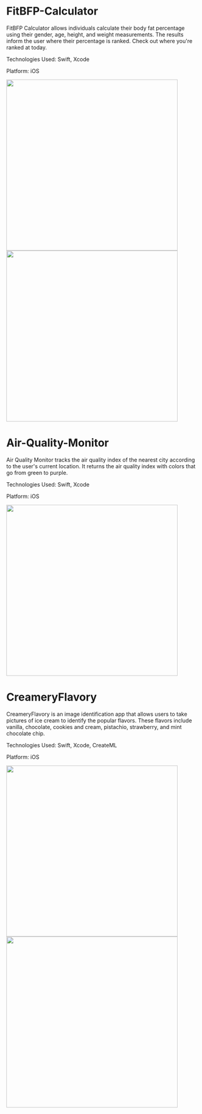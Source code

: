 # FitBFP-Calculator
FitBFP Calculator allows individuals calculate their body fat percentage using their gender, age, height, and weight measurements. The results inform the user where their percentage is ranked. Check out where you're ranked at today. 

Technologies Used: Swift, Xcode

Platform: iOS

<img src="https://user-images.githubusercontent.com/46203817/98313549-b611a880-1f99-11eb-927d-cc156061958d.png" width="450" height="450"/> <img src="https://user-images.githubusercontent.com/46203817/98313599-d2ade080-1f99-11eb-91de-789234d9bca9.png" width="450" height="450"/> 




# Air-Quality-Monitor
Air Quality Monitor tracks the air quality index of the nearest city according to the user's current location. 
It returns the air quality index with colors that go from green to purple.  

Technologies Used: Swift, Xcode

Platform: iOS

<img src="https://user-images.githubusercontent.com/46203817/98318882-325db900-1fa5-11eb-82e3-56d1f459b5dc.png" width="450" height="450"/>



# CreameryFlavory
CreameryFlavory is an image identification app that allows users to take pictures of ice cream to identify the popular flavors. These flavors include vanilla, chocolate, cookies and cream, pistachio, strawberry, and mint chocolate chip.

Technologies Used: Swift, Xcode, CreateML

Platform: iOS

<img src="https://user-images.githubusercontent.com/46203817/100156210-2495a800-2e6e-11eb-8c50-cc3539dcffb4.png" width="450" height="450"/> <img src="https://user-images.githubusercontent.com/46203817/100156216-26f80200-2e6e-11eb-883b-a9217e90a5d0.png" width="450" height="450"/>
